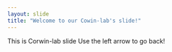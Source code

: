 ```yaml
---
layout: slide
title: "Welcome to our Cowin-lab's slide!"
---
```

This is Corwin-lab slide
Use the left arrow to go back!
